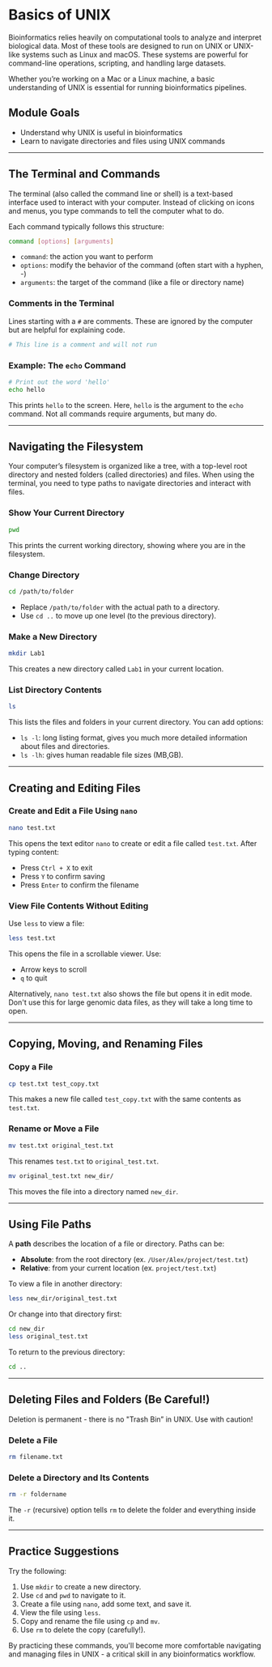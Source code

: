 # Basics of UNIX

Bioinformatics relies heavily on computational tools to analyze and interpret biological data. Most of these tools are designed to run on UNIX or UNIX-like systems such as Linux and macOS. These systems are powerful for command-line operations, scripting, and handling large datasets.

Whether you’re working on a Mac or a Linux machine, a basic understanding of UNIX is essential for running bioinformatics pipelines.

## Module Goals
- Understand why UNIX is useful in bioinformatics
- Learn to navigate directories and files using UNIX commands

---


## The Terminal and Commands

The terminal (also called the command line or shell) is a text-based interface used to interact with your computer. Instead of clicking on icons and menus, you type commands to tell the computer what to do.

Each command typically follows this structure:

```bash
command [options] [arguments]
```

- `command`: the action you want to perform
- `options`: modify the behavior of the command (often start with a hyphen, -)
- `arguments`: the target of the command (like a file or directory name)

### Comments in the Terminal

Lines starting with a `#` are comments. These are ignored by the computer but are helpful for explaining code.

```bash
# This line is a comment and will not run
```

### Example: The `echo` Command

```bash
# Print out the word 'hello'
echo hello
```

This prints `hello` to the screen. Here, `hello` is the argument to the `echo` command. Not all commands require arguments, but many do.

---

## Navigating the Filesystem

Your computer’s filesystem is organized like a tree, with a top-level root directory and nested folders (called directories) and files. When using the terminal, you need to type paths to navigate directories and interact with files.

### Show Your Current Directory

```bash
pwd
```

This prints the current working directory, showing where you are in the filesystem.

### Change Directory

```bash
cd /path/to/folder
```

- Replace `/path/to/folder` with the actual path to a directory.
- Use `cd ..` to move up one level (to the previous directory).

### Make a New Directory

```bash
mkdir Lab1
```

This creates a new directory called `Lab1` in your current location.

### List Directory Contents

```bash
ls
```

This lists the files and folders in your current directory. You can add options:

- `ls -l`: long listing format, gives you much more detailed information about files and directories.
- `ls -lh`: gives human readable file sizes (MB,GB).

---

## Creating and Editing Files

### Create and Edit a File Using `nano`

```bash
nano test.txt
```

This opens the text editor `nano` to create or edit a file called `test.txt`. After typing content:

- Press `Ctrl + X` to exit
- Press `Y` to confirm saving
- Press `Enter` to confirm the filename

### View File Contents Without Editing

Use `less` to view a file:

```bash
less test.txt
```

This opens the file in a scrollable viewer. Use:

- Arrow keys to scroll
- `q` to quit

Alternatively, `nano test.txt` also shows the file but opens it in edit mode. Don't use this for large genomic data files, as they will take a long time to open.

---

## Copying, Moving, and Renaming Files

### Copy a File

```bash
cp test.txt test_copy.txt
```

This makes a new file called `test_copy.txt` with the same contents as `test.txt`.

### Rename or Move a File

```bash
mv test.txt original_test.txt
```

This renames `test.txt` to `original_test.txt`.

```bash
mv original_test.txt new_dir/
```

This moves the file into a directory named `new_dir`. 

---

## Using File Paths

A **path** describes the location of a file or directory. Paths can be:

- **Absolute**: from the root directory (ex. `/User/Alex/project/test.txt`)
- **Relative**: from your current location (ex. `project/test.txt`)

To view a file in another directory:

```bash
less new_dir/original_test.txt
```

Or change into that directory first:

```bash
cd new_dir
less original_test.txt
```

To return to the previous directory:

```bash
cd ..
```

---

## Deleting Files and Folders (Be Careful!)

Deletion is permanent - there is no "Trash Bin” in UNIX. Use with caution!

### Delete a File

```bash
rm filename.txt
```

### Delete a Directory and Its Contents

```bash
rm -r foldername
```

The `-r` (recursive) option tells `rm` to delete the folder and everything inside it.

---

## Practice Suggestions

Try the following:

1. Use `mkdir` to create a new directory.
2. Use `cd` and `pwd` to navigate to it.
3. Create a file using `nano`, add some text, and save it.
4. View the file using `less`.
5. Copy and rename the file using `cp` and `mv`.
6. Use `rm` to delete the copy (carefully!).

By practicing these commands, you'll become more comfortable navigating and managing files in UNIX - a critical skill in any bioinformatics workflow.

